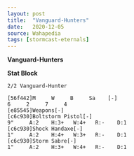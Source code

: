 ```yaml
---
layout: post
title:  "Vanguard-Hunters"
date:   2020-12-05
source: Wahapedia
tags: [stormcast-eternals]
---
```


**Vanguard-Hunters**

**Stat Block**
```
2/2 Vanguard-Hunter
```

```
[56f442]M     W     B     Sa    [-]
6     2     7     4     
[e85545]Weapons[-]
[c6c930]Boltstorm Pistol[-]
9"     A:2    H:3+   W:4+   R:-    D:1   
[c6c930]Shock Handaxe[-]
1"     A:2    H:4+   W:3+   R:-    D:1   
[c6c930]Storm Sabre[-]
1"     A:2    H:3+   W:4+   R:-    D:1   
```


